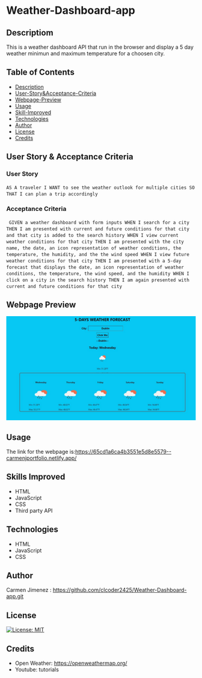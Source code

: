 # Weather-Dashboard-app

## Descriptiom
This is a weather dashboard API that run in the browser and display a 5 day weather minimun and maximum temperature for a choosen city.

## Table of Contents
- [Description](#Description)
- [User-Story&Acceptance-Criteria](#User-Story-&-Acceptance-Criteria)
- [Webpage-Preview](#Webpage-Preview)
- [Usage](#Usage)
- [Skill-Improved](#Skill-Improved)
- [Technologies](#Technologies)
- [Author](#Author)
- [License](#license)
- [Credits](#credits)

## User Story & Acceptance Criteria

### User Story
`AS A traveler
I WANT to see the weather outlook for multiple cities
SO THAT I can plan a trip accordingly`

### Acceptance Criteria
` GIVEN a weather dashboard with form inputs
WHEN I search for a city
THEN I am presented with current and future conditions for that city and that city is added to the search history
WHEN I view current weather conditions for that city
THEN I am presented with the city name, the date, an icon representation of weather conditions, the temperature, the humidity, and the the wind speed
WHEN I view future weather conditions for that city
THEN I am presented with a 5-day forecast that displays the date, an icon representation of weather conditions, the temperature, the wind speed, and the humidity
WHEN I click on a city in the search history
THEN I am again presented with current and future conditions for that city`


## Webpage Preview
![webpage-preview](./images/weatherapp.JPG)


## Usage
The link for the webpage is:https://65cd1a6ca4b3551e5d8e5579--carmenjportfolio.netlify.app/

## Skills Improved

- HTML 
- JavaScript
- CSS
- Third party API
## Technologies
- HTML 
- JavaScript
- CSS

## Author
 Carmen Jimenez : https://github.com/clcoder2425/Weather-Dashboard-app.git
 
 ## License
  [![License: MIT](https://img.shields.io/badge/License-MIT-yellow.svg)](https://opensource.org/licenses/MIT)

## Credits
- Open Weather: https://openweathermap.org/
- Youtube: tutorials